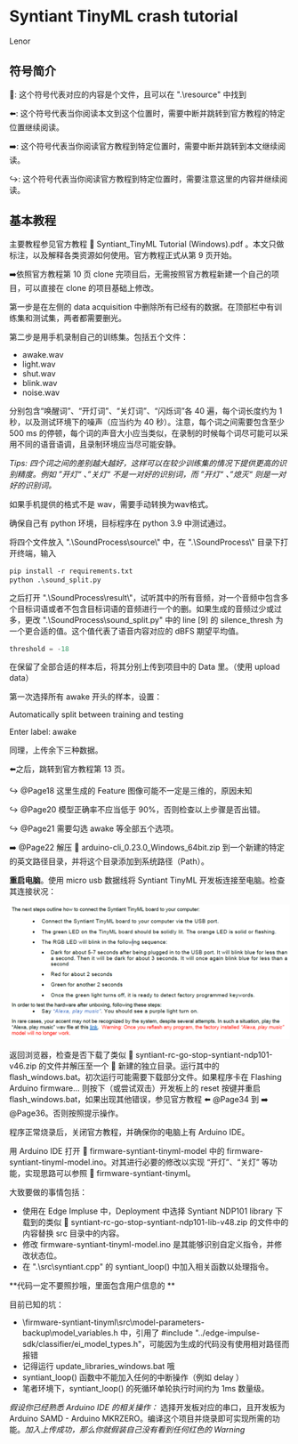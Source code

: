 # Syntiant TinyML crash tutorial

Lenor

## 符号简介

:floppy_disk:: 这个符号代表对应的内容是个文件，且可以在 ".\\resource" 中找到

:arrow_left:: 这个符号代表当你阅读本文到这个位置时，需要中断并跳转到官方教程的特定位置继续阅读。

:arrow_right:: 这个符号代表当你阅读官方教程到特定位置时，需要中断并跳转到本文继续阅读。

:arrow_right_hook:: 这个符号代表当你阅读官方教程到特定位置时，需要注意这里的内容并继续阅读。

## 基本教程

主要教程参见官方教程 :floppy_disk: Syntiant_TinyML Tutorial (Windows).pdf 。本文只做标注，以及解释各类资源如何使用。官方教程正式从第 9 页开始。

:arrow_right:依照官方教程第 10 页 clone 完项目后，无需按照官方教程新建一个自己的项目，可以直接在 clone 的项目基础上修改。

第一步是在左侧的 data acquisition 中删除所有已经有的数据。在顶部栏中有训练集和测试集，两者都需要删光。

第二步是用手机录制自己的训练集。包括五个文件：

* awake.wav
* light.wav
* shut.wav
* blink.wav
* noise.wav

分别包含“唤醒词”、“开灯词”、“关灯词”、“闪烁词”各 40 遍，每个词长度约为 1 秒，以及测试环境下的噪声（应当约为 40 秒）。注意，每个词之间需要包含至少 500 ms 的停顿，每个词的声音大小应当类似，在录制的时候每个词尽可能可以采用不同的语音语调，且录制环境应当尽可能安静。

*Tips: 四个词之间的差别越大越好，这样可以在较少训练集的情况下提供更高的识别精度。例如 ”开灯“ 、”关灯“ 不是一对好的识别词，而 ”开灯“ 、”熄灭“ 则是一对好的识别词。*

如果手机提供的格式不是 wav，需要手动转换为wav格式。

确保自己有 python 环境，目标程序在 python 3.9 中测试通过。

将四个文件放入 ".\\SoundProcess\\source\\" 中，在 ".\\SoundProcess\\" 目录下打开终端，输入

```shell
pip install -r requirements.txt
python .\sound_split.py
```

之后打开 ".\\SoundProcess\\result\\"，试听其中的所有音频，对一个音频中包含多个目标词语或者不包含目标词语的音频进行一个的删。如果生成的音频过少或过多，更改 ".\\SoundProcess\\sound_split.py" 中的 line [9] 的 silence_thresh 为一个更合适的值。这个值代表了语音内容对应的 dBFS 期望平均值。

```python
threshold = -18
```

在保留了全部合适的样本后，将其分别上传到项目中的 Data 里。（使用 upload data）

第一次选择所有 awake 开头的样本，设置：

Automatically split between training and testing 

Enter label: awake

同理，上传余下三种数据。

:arrow_left:之后，跳转到官方教程第 13 页。

:arrow_right_hook: @Page18 这里生成的 Feature 图像可能不一定是三维的，原因未知

:arrow_right_hook: @Page20 模型正确率不应当低于 90%，否则检查以上步骤是否出错。

:arrow_right_hook: @Page21 需要勾选 awake 等全部五个选项。

:arrow_right: @Page22 解压 :floppy_disk: arduino-cli_0.23.0_Windows_64bit.zip 到一个新建的特定的英文路径目录，并将这个目录添加到系统路径（Path）。

**重启电脑**。使用 micro usb 数据线将 Syntiant TinyML 开发板连接至电脑。检查其连接状况：

<img src="how to finish the task.assets/image-20220612060450512-16549877297541.png" alt="image-20220612060450512" style="zoom:80%;" />

返回浏览器，检查是否下载了类似 :floppy_disk: syntiant-rc-go-stop-syntiant-ndp101-v46.zip 的文件并解压至一个  :floppy_disk: 新建的独立目录。运行其中的 flash_windows.bat。初次运行可能需要下载部分文件。如果程序卡在 Flashing Arduino firmware... 则按下（或尝试双击）开发板上的 reset 按键并重启 flash_windows.bat，如果出现其他错误，参见官方教程 :arrow_left: @Page34 到 :arrow_right: @Page36。否则按照提示操作。

程序正常烧录后，关闭官方教程，并确保你的电脑上有 Arduino IDE。

用 Arduino IDE 打开 :floppy_disk: firmware-syntiant-tinyml-model 中的 firmware-syntiant-tinyml-model.ino。对其进行必要的修改以实现 “开灯”、“关灯” 等功能，实现思路可以参照 :floppy_disk: firmware-syntiant-tinyml。

大致要做的事情包括：

* 使用在 Edge Impluse 中，Deployment 中选择 Syntiant NDP101 library 下载到的类似 :floppy_disk: syntiant-rc-go-stop-syntiant-ndp101-lib-v48.zip 的文件中的内容替换 src 目录中的内容。
* 修改 firmware-syntiant-tinyml-model.ino 是其能够识别自定义指令，并修改状态位。
* 在 ".\\src\\syntiant.cpp" 的 syntiant_loop() 中加入相关函数以处理指令。

**代码一定不要照抄哦，里面包含用户信息的	**

目前已知的坑：

* \firmware-syntiant-tinyml\src\model-parameters-backup\model_variables.h 中，引用了 #include "../edge-impulse-sdk/classifier/ei_model_types.h"，可能因为生成的代码没有使用相对路径而报错
* 记得运行 update_libraries_windows.bat 哦
* syntiant_loop() 函数中不能加入任何的中断操作（例如 delay ）
* 笔者环境下，syntiant_loop() 的死循环单轮执行时间约为 1ms 数量级。

*假设你已经熟悉 Arduino IDE 的相关操作：* 选择开发板对应的串口，且开发板为 Arduino SAMD - Arduino MKRZERO。编译这个项目并烧录即可实现所需的功能。*加入上传成功，那么你就假装自己没有看到任何红色的 Warning*
